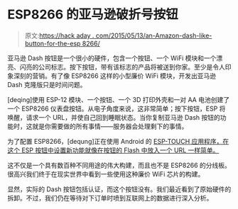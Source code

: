 # ESP8266 的亚马逊破折号按钮

> 原文:[https://hack aday . com/2015/05/13/an-Amazon-dash-like-button-for-the-esp 8266/](https://hackaday.com/2015/05/13/an-amazon-dash-like-button-for-the-esp8266/)

亚马逊 Dash 按钮是一个很小的硬件，包含一个按钮、一个 WiFi 模块和一个漂亮、闪亮的公司标志。按下按钮，带有该标志的产品将被送到你家。至少是令人印象深刻的营销。有了像 ESP8266 这样的小型廉价 WiFi 模块，开发出亚马逊 Dash 克隆版只是时间问题。

[deqing]使用 ESP-12 模块、一个按钮、一个 3D 打印外壳和一对 AA 电池创建了一个 ESP8266 仪表盘按钮。从电子角度来说，这非常简单；按下按钮，ESP 将唤醒，请求一个 URL，并使自己回到睡眠状态。当你复制亚马逊 Dash 按钮的功能时，这就是你需要做的所有事情——服务器会处理剩下的事情。

为了配置 ESP8266，[dequng]正在使用 Android 的 [ESP-TOUCH 应用程序，在这个 ESP 按钮中设置新功能就像在按钮的 Flash 中放入一个 URL 一样简单。](https://github.com/EspressifApp/EsptouchForAndroid)

这不仅是一个具有数百种不同用途的伟大构建，而且也不是 ESP8266 的分线板。很高兴我们终于在现实世界中看到一些使用这种廉价 WiFi 芯片的构建。

显然，实际的 Dash 按钮包括认证，而这个按钮没有。我们最近看到了原始硬件的拆卸。不过，我们仍在等待对下订单时喷到互联网上的数据进行深入分析。